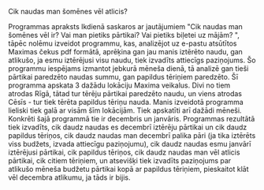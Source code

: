 Cik naudas man šomēnes vēl atlicis?

Programmas apraksts
Ikdienā saskaros ar jautājumiem "Cik naudas man šomēnes vēl ir? Vai man pietiks pārtikai? Vai pietiks biļetei uz mājām? ", tāpēc nolēmu izveidot programmu, kas, analizējot uz e-pastu atsūtītos Maximas čekus pdf formātā, aprēķina gan jau manis iztērēto naudu, gan atlikušo, ja esmu iztērējusi visu naudu, tiek izvadīts attiecīgs paziņojums. Šo programmu iespējams izmantot jebkurā mēneša dienā, tā analizē gan tieši pārtikai paredzēto naudas summu, gan papildus tēriņiem paredzēto. Šī programma apskata 3 dažādu lokāciju Maxima veikalus. Divi no tiem atrodas Rīgā, tātad tur tērēju pārtikai paredzēto naudu, un viens atrodas Cēsīs - tur tiek tērēta papildus tēriņu nauda. Manis izveidotā programma lieliski tiek galā ar visām šīm lokācijām. Tiek apskatīti arī dažādi mēneši. Konkrēti šajā programmā tie ir decembris un janvāris. Programmas rezultātā  tiek izvadīts, cik daudz naudas es decembrī iztērēju pārtikai un cik daudz papildus tēriņos, cik daudz naudas man decembrī palika pāri (ja tika iztērēts viss budžets, izvada attiecīgu paziņojumu), cik daudz naudas esmu janvārī iztērējusi pārtikai, cik papildus tēriņos, cik daudz naudas man vēl atlicis pārtikai, cik citiem tēriņiem, un atsevišķi tiek izvadīts paziņojums par atlikušo mēneša budžetu pārtikai kopā ar papildus tēriņiem, pieskaitot klāt vēl decembra atlikumu, ja tāds ir bijis. 
